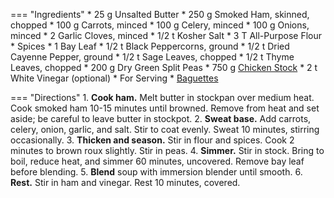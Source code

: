 === "Ingredients"
    * 25 g Unsalted Butter
    * 250 g Smoked Ham, skinned, chopped
    * 100 g Carrots, minced
    * 100 g Celery, minced
    * 100 g Onions, minced
    * 2 Garlic Cloves, minced
    * 1/2 t Kosher Salt
    * 3 T All-Purpose Flour
    * Spices
        * 1 Bay Leaf
        * 1/2 t Black Peppercorns, ground
        * 1/2 t Dried Cayenne Pepper, ground
        * 1/2 t Sage Leaves, chopped
        * 1/2 t Thyme Leaves, chopped
    * 200 g Dry Green Split Peas
    * 750 g [Chicken Stock](stocks/meat-stock.md)
    * 2 t White Vinegar (optional)
    * For Serving
        * [Baguettes](../bread/dry-yeast-doughs/baguettes.md)

=== "Directions"
    1. **Cook ham.** Melt butter in stockpan over medium heat. Cook smoked ham 10-15 minutes until browned. Remove from heat and set aside; be careful to leave butter in stockpot.
    2. **Sweat base.** Add carrots, celery, onion, garlic, and salt. Stir to coat evenly. Sweat 10 minutes, stirring occasionally.
    3. **Thicken and season.** Stir in flour and spices. Cook 2 minutes to brown roux slightly. Stir in peas.
    4. **Simmer.** Stir in stock. Bring to boil, reduce heat, and simmer 60 minutes, uncovered. Remove bay leaf before blending.
    5. **Blend** soup with immersion blender until smooth.
    6. **Rest.** Stir in ham and vinegar. Rest 10 minutes, covered.
